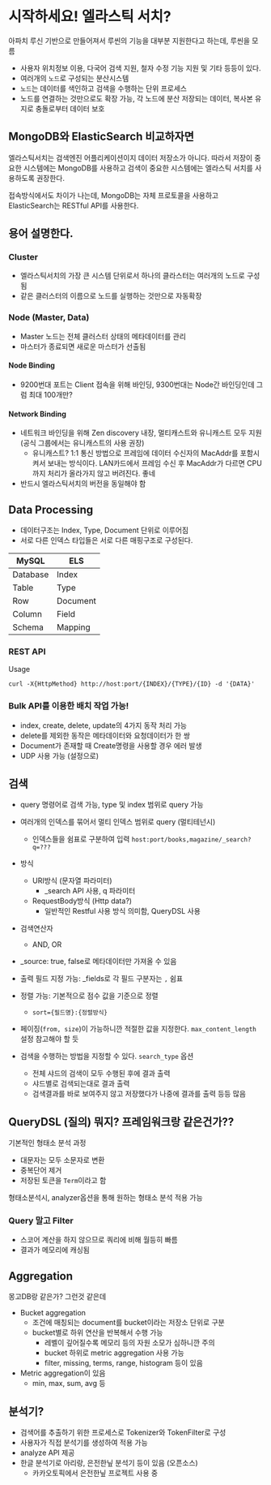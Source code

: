# 시작하세요! 엘라스틱 서치?

아파치 루신 기반으로 만들어져서 루씬의 기능을 대부분 지원한다고 하는데, 루씬을 모름

- 사용자 위치정보 이용, 다국어 검색 지원, 철자 수정 기능 지원 및 기타 등등이 있다.
- 여러개의 `노드`로 구성되는 분산시스템
- `노드`는 데이터를 색인하고 검색을 수행하는 단위 프로세스
- 노드를 연결하는 것만으로도 확장 가능, 각 노드에 분산 저장되는 데이터, 복사본 유지로 충돌로부터 데이터 보호

## MongoDB와 ElasticSearch 비교하자면

엘라스틱서치는 검색엔진 어플리케이션이지 데이터 저장소가 아니다. 따라서 저장이 중요한 시스템에는 MongoDB를 사용하고 검색이 중요한 시스템에는 엘라스틱 서치를 사용하도록 권장한다.

접속방식에서도 차이가 나는데, MongoDB는 자체 프로토콜을 사용하고 ElasticSearch는 RESTful API를 사용한다.

## 용어 설명한다.

### Cluster

- 엘라스틱서치의 가장 큰 시스템 단위로서 하나의 클라스터는 여러개의 노드로 구성됨
- 같은 클러스터의 이름으로 노드를 실행하는 것만으로 자동확장

### Node (Master, Data)

- Master 노드는 전체 클러스터 상태의 메타데이터를 관리
- 마스터가 종료되면 새로운 마스터가 선출됨

#### Node Binding

- 9200번대 포트는 Client 접속을 위해 바인딩, 9300번대는 Node간 바인딩인데 그럼 최대 100개만?

#### Network Binding

- 네트워크 바인딩을 위해 Zen discovery 내장,  멀티캐스트와 유니캐스트 모두 지원 (공식 그룹에서는 유니캐스트의 사용 권장)
  - 유니캐스트? 1:1 통신 방법으로 프레임에 데이터 수신자의 MacAddr를 포함시켜서 보내는 방식이다. LAN카드에서 프레임 수신 후 MacAddr가 다르면 CPU까지 처리가 올라가지 않고 버려진다. 좋네 
- 반드시 엘라스틱서치의 버전을 동일해야 함

## Data Processing

- 데이터구조는 Index, Type, Document 단위로 이루어짐
- 서로 다른 인덱스 타입들은 서로 다른 매핑구조로 구성된다.

| MySQL |  ELS |
|----|----|
| Database | Index |
| Table | Type |
| Row | Document |
| Column | Field |
| Schema | Mapping |

### REST API

Usage

`curl -X{HttpMethod} http://host:port/{INDEX}/{TYPE}/{ID} -d '{DATA}'`

### Bulk API를 이용한 배치 작업 가능!

- index, create, delete, update의 4가지 동작 처리 가능
- delete를 제외한 동작은 메타데이터와 요청데이터가 한 쌍
- Document가 존재할 때 Create명령을 사용할 경우 에러 발생
- UDP 사용 가능 (설정으로)

## 검색

- query 명령어로 검색 가능, type 및 index 범위로 query 가능
- 여러개의 인덱스를 묶어서 멀티 인덱스 범위로 query (멀티테넌시)
   - 인덱스들을 쉼표로 구분하여 입력 `host:port/books,magazine/_search?q=???`
- 방식
   - URI방식 (문자열 파라미터)
     - _search API 사용, q 파라미터
   - RequestBody방식 (Http data?)
     - 일반적인 Restful 사용 방식 의미함, QueryDSL 사용

- 검색연산자
   - AND, OR
- _source: true, false로 메타데이터만 가져올 수 있음
- 출력 필드 지정 가능: _fields로 각 필드 구분자는 `,` 쉼표
- 정렬 가능: 기본적으로 점수 값을 기준으로 정렬
   - `sort={필드명}:{정렬방식}`
- 페이징(`from, size`)이 가능하니깐 적절한 값을 지정한다. `max_content_length` 설정 참고해야 할 듯
- 검색을 수행하는 방법을 지정할 수 있다. `search_type` 옵션
   - 전체 샤드의 검색이 모두 수행된 후에 결과 출력
   - 샤드별로 검색되는대로 결과 출력
   - 검색결과를 바로 보여주지 않고 저장했다가 나중에 결과를 출력 등등 많음

## QueryDSL (질의) 뭐지? 프레임워크랑 같은건가??

기본적인 형태소 분석 과정

- 대문자는 모두 소문자로 변환
- 중복단어 제거
- 저장된 토큰을 `Term`이라고 함

형태소분석시, analyzer옵션을 통해 원하는 형태소 분석 적용 가능

### Query 말고 Filter

- 스코어 계산을 하지 않으므로 쿼리에 비해 월등히 빠름
- 결과가 메모리에 캐싱됨


## Aggregation

몽고DB랑 같은가? 그런것 같은데

- Bucket aggregation
  - 조건에 매칭되는 document를 bucket이라는 저장소 단위로 구분
  - bucket별로 하위 연산을 반복해서 수행 가능
    - 레벨이 깊어질수록 메모리 등의 자원 소모가 심하니깐 주의
    - bucket 하위로 metric aggregation 사용 가능
    - filter, missing, terms, range, histogram 등이 있음
- Metric aggregation이 있음
  - min, max, sum, avg 등 

## 분석기?

- 검색어를 추출하기 위한 프로세스로 Tokenizer와 TokenFilter로 구성
- 사용자가 직접 분석기를 생성하여 적용 가능
- analyze API 제공
- 한글 분석기로 아리랑, 은전한닢 분석기 등이 있음 (오픈소스)
   - 카카오토픽에서 은전한닢 프로젝트 사용 중
